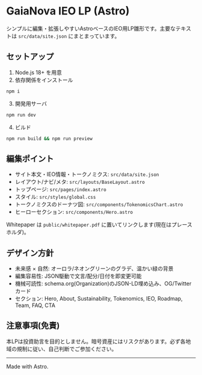 # GaiaNova IEO LP (Astro)

シンプルに編集・拡張しやすいAstroベースのIEO用LP雛形です。主要なテキストは `src/data/site.json` にまとまっています。

## セットアップ

1. Node.js 18+ を用意
2. 依存関係をインストール

```bash
npm i
```

3. 開発用サーバ

```bash
npm run dev
```

4. ビルド

```bash
npm run build && npm run preview
```

## 編集ポイント

- サイト本文・IEO情報・トークノミクス: `src/data/site.json`
- レイアウト/ナビ/メタ: `src/layouts/BaseLayout.astro`
- トップページ: `src/pages/index.astro`
- スタイル: `src/styles/global.css`
- トークノミクスのドーナツ図: `src/components/TokenomicsChart.astro`
- ヒーローセクション: `src/components/Hero.astro`

Whitepaper は `public/whitepaper.pdf` に置いてリンクします(現在はプレースホルダ)。

## デザイン方針

- 未来感 × 自然: オーロラ/ネオングリーンのグラデ、温かい緑の背景
- 編集容易性: JSON駆動で文言/配分/日付を即変更可能
- 機械可読性: schema.org(Organization)のJSON-LD埋め込み、OG/Twitterカード
- セクション: Hero, About, Sustainability, Tokenomics, IEO, Roadmap, Team, FAQ, CTA

## 注意事項(免責)

本LPは投資助言を目的としません。暗号資産にはリスクがあります。必ず各地域の規制に従い、自己判断でご参加ください。

---
Made with Astro.
